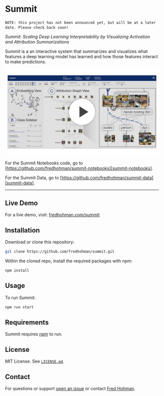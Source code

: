 # Summit

```
NOTE: this project has not been announced yet, but will be at a later date. Please check back soon!
```

*Summit: Scaling Deep Learning Interpretability by Visualizing Activation and Attribution Summarizations*

Summit is a an interactive system that summarizes and visualizes what features a deep learning model has learned and how those features interact to make predictions.

![thumbnail.png](thumbnail.png)

For the Summit Notebooks code, go to [https://github.com/fredhohman/summit-notebooks][summit-notebooks].

For the Summit Data, go to [https://github.com/fredhohman/summit-data][summit-data].

***

## Live Demo

For a live demo, visit: [fredhohman.com/summit][demo]


## Installation

Download or clone this repository:

```bash
git clone https://github.com/fredhohman/summit.git
```

Within the cloned repo, install the required packages with npm:

```bash
npm install
```


## Usage

To run Summit:

```bash
npm run start
```


## Requirements

Summit requires [npm][npm] to run.


## License

MIT License. See [`LICENSE.md`](LICENSE.md).


## Contact

For questions or support [open an issue][issues] or contact [Fred Hohman][fred].

[summit-notebooks]: https://github.com/fredhohman/summit-notebooks
[summit-data]: https://github.com/fredhohman/summit-data
[npm]: https://www.npmjs.com
[fred]: http://www.fredhohman.com
[issues]: https://github.com/fredhohman/summit/issues
[demo]: https://fredhohman.com/summit/
